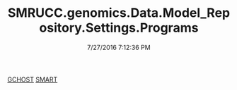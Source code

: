 ﻿---
title: SMRUCC.genomics.Data.Model_Repository.Settings.Programs
date: 7/27/2016 7:12:36 PM
---

[GCHOST](T-SMRUCC.genomics.Data.Model_Repository.Settings.Programs.GCHOST.html)
[SMART](T-SMRUCC.genomics.Data.Model_Repository.Settings.Programs.SMART.html)
